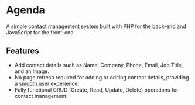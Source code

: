 # Agenda

A simple contact management system built with PHP for the back-end and JavaScript for the front-end.

## Features

- Add contact details such as Name, Company, Phone, Email, Job Title, and an Image.
- No page refresh required for adding or editing contact details, providing a smooth user experience.
- Fully functional CRUD (Create, Read, Update, Delete) operations for contact management.
